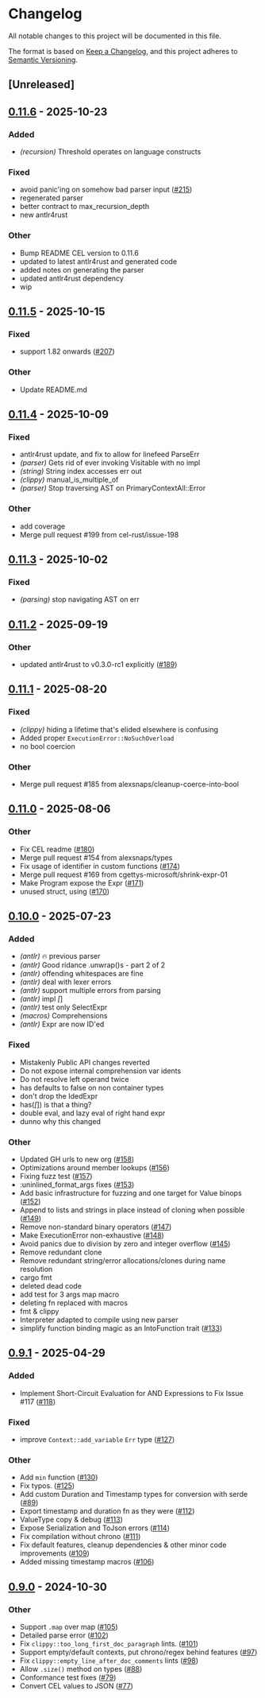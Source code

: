 # Changelog

All notable changes to this project will be documented in this file.

The format is based on [Keep a Changelog](https://keepachangelog.com/en/1.0.0/),
and this project adheres to [Semantic Versioning](https://semver.org/spec/v2.0.0.html).

## [Unreleased]

## [0.11.6](https://github.com/cel-rust/cel-rust/compare/v0.11.5...v0.11.6) - 2025-10-23

### Added

- *(recursion)* Threshold operates on language constructs

### Fixed

- avoid panic'ing on somehow bad parser input ([#215](https://github.com/cel-rust/cel-rust/pull/215))
- regenerated parser
- better contract to max_recursion_depth
- new antlr4rust

### Other

- Bump README CEL version to 0.11.6
- updated to latest antlr4rust and generated code
- added notes on generating the parser
- updated antlr4rust dependency
- wip

## [0.11.5](https://github.com/cel-rust/cel-rust/compare/cel-v0.11.4...cel-v0.11.5) - 2025-10-15

### Fixed

- support 1.82 onwards ([#207](https://github.com/cel-rust/cel-rust/pull/207))

### Other

- Update README.md

## [0.11.4](https://github.com/cel-rust/cel-rust/compare/cel-v0.11.3...cel-v0.11.4) - 2025-10-09

### Fixed

- antlr4rust update, and fix to allow for linefeed ParseErr
- *(parser)* Gets rid of ever invoking Visitable with no impl
- *(string)* String index accesses err out
- *(clippy)* manual_is_multiple_of
- *(parser)* Stop traversing AST on PrimaryContextAll::Error

### Other

- add coverage
- Merge pull request #199 from cel-rust/issue-198

## [0.11.3](https://github.com/cel-rust/cel-rust/compare/cel-v0.11.2...cel-v0.11.3) - 2025-10-02

### Fixed

- *(parsing)* stop navigating AST on err

## [0.11.2](https://github.com/cel-rust/cel-rust/compare/cel-v0.11.1...cel-v0.11.2) - 2025-09-19

### Other

- updated antlr4rust to v0.3.0-rc1 explicitly ([#189](https://github.com/cel-rust/cel-rust/pull/189))

## [0.11.1](https://github.com/cel-rust/cel-rust/compare/cel-v0.11.0...cel-v0.11.1) - 2025-08-20

### Fixed

- *(clippy)* hiding a lifetime that's elided elsewhere is confusing
- Added proper `ExecutionError::NoSuchOverload`
- no bool coercion

### Other

- Merge pull request #185 from alexsnaps/cleanup-coerce-into-bool

## [0.11.0](https://github.com/cel-rust/cel-rust/compare/cel-v0.10.0...cel-v0.11.0) - 2025-08-06

### Other

- Fix CEL readme ([#180](https://github.com/cel-rust/cel-rust/pull/180))
- Merge pull request #154 from alexsnaps/types
- Fix usage of identifier in custom functions ([#174](https://github.com/cel-rust/cel-rust/pull/174))
- Merge pull request #169 from cgettys-microsoft/shrink-expr-01
- Make Program expose the Expr ([#171](https://github.com/cel-rust/cel-rust/pull/171))
- unused struct, using ([#170](https://github.com/cel-rust/cel-rust/pull/170))

## [0.10.0](https://github.com/cel-rust/cel-rust/compare/cel-interpreter-v0.9.1...cel-interpreter-v0.10.0) - 2025-07-23

### Added

- *(antlr)* 🔥 previous parser
- *(antlr)* Good ridance .unwrap()s - part 2 of 2
- *(antlr)* offending whitespaces are fine
- *(antlr)* deal with lexer errors
- *(antlr)* support multiple errors from parsing
- *(antlr)* impl _[_]
- *(antlr)* test only SelectExpr
- *(macros)* Comprehensions
- *(antlr)* Expr are now ID'ed

### Fixed

- Mistakenly Public API changes reverted
- Do not expose internal comprehension var idents
- Do not resolve left operand twice
- has defaults to false on non container types
- don't drop the IdedExpr
- has(_[_]) is that a thing?
- double eval, and lazy eval of right hand expr
- dunno why this changed

### Other

- Updated GH urls to new org ([#158](https://github.com/cel-rust/cel-rust/pull/158))
- Optimizations around member lookups ([#156](https://github.com/cel-rust/cel-rust/pull/156))
- Fixing fuzz test ([#157](https://github.com/cel-rust/cel-rust/pull/157))
- :uninlined_format_args fixes ([#153](https://github.com/cel-rust/cel-rust/pull/153))
- Add basic infrastructure for fuzzing and one target for Value binops ([#152](https://github.com/cel-rust/cel-rust/pull/152))
- Append to lists and strings in place instead of cloning when possible ([#149](https://github.com/cel-rust/cel-rust/pull/149))
- Remove non-standard binary operators ([#147](https://github.com/cel-rust/cel-rust/pull/147))
- Make ExecutionError non-exhaustive ([#148](https://github.com/cel-rust/cel-rust/pull/148))
- Avoid panics due to division by zero and integer overflow ([#145](https://github.com/cel-rust/cel-rust/pull/145))
- Remove redundant clone
- Remove redundant string/error allocations/clones during name resolution
- cargo fmt
- deleted dead code
- add test for 3 args map macro
- deleting fn replaced with macros
- fmt & clippy
- Interpreter adapted to compile using new parser
- simplify function binding magic as an IntoFunction trait ([#133](https://github.com/cel-rust/cel-rust/pull/133))

## [0.9.1](https://github.com/cel-rust/cel-rust/compare/cel-interpreter-v0.9.0...cel-interpreter-v0.9.1) - 2025-04-29

### Added

- Implement Short-Circuit Evaluation for AND Expressions to Fix Issue #117 ([#118](https://github.com/cel-rust/cel-rust/pull/118))

### Fixed

- improve `Context::add_variable` `Err` type ([#127](https://github.com/cel-rust/cel-rust/pull/127))

### Other

- Add `min` function ([#130](https://github.com/cel-rust/cel-rust/pull/130))
- Fix typos. ([#125](https://github.com/cel-rust/cel-rust/pull/125))
- Add custom Duration and Timestamp types for conversion with serde ([#89](https://github.com/cel-rust/cel-rust/pull/89))
- Export timestamp and duration fn as they were ([#112](https://github.com/cel-rust/cel-rust/pull/112))
- ValueType copy & debug ([#113](https://github.com/cel-rust/cel-rust/pull/113))
- Expose Serialization and ToJson errors ([#114](https://github.com/cel-rust/cel-rust/pull/114))
- Fix compilation without chrono ([#111](https://github.com/cel-rust/cel-rust/pull/111))
- Fix default features, cleanup dependencies & other minor code improvements ([#109](https://github.com/cel-rust/cel-rust/pull/109))
- Added missing timestamp macros ([#106](https://github.com/cel-rust/cel-rust/pull/106))

## [0.9.0](https://github.com/cel-rust/cel-rust/compare/cel-interpreter-v0.8.1...cel-interpreter-v0.9.0) - 2024-10-30

### Other

- Support `.map` over map ([#105](https://github.com/cel-rust/cel-rust/pull/105))
- Detailed parse error ([#102](https://github.com/cel-rust/cel-rust/pull/102))
- Fix `clippy::too_long_first_doc_paragraph` lints. ([#101](https://github.com/cel-rust/cel-rust/pull/101))
- Support empty/default contexts, put chrono/regex behind features ([#97](https://github.com/cel-rust/cel-rust/pull/97))
- Fix `clippy::empty_line_after_doc_comments` lints ([#98](https://github.com/cel-rust/cel-rust/pull/98))
- Allow `.size()` method on types ([#88](https://github.com/cel-rust/cel-rust/pull/88))
- Conformance test fixes ([#79](https://github.com/cel-rust/cel-rust/pull/79))
- Convert CEL values to JSON ([#77](https://github.com/cel-rust/cel-rust/pull/77))
